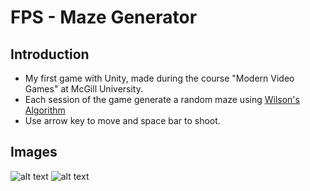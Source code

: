 # FPS - Maze Generator
## Introduction
* My first game with Unity, made during the course "Modern Video Games" at McGill University.
* Each session of the game generate a random maze using [Wilson's Algorithm](http://weblog.jamisbuck.org/2011/1/20/maze-generation-wilson-s-algorithm "Wilson Algorithm")
* Use arrow key to move and space bar to shoot.

## Images
![alt text](https://github.com/hulm2701/COMP521_FPS_Maze/blob/master/Screen_Shot_1.png "Screenshot")
![alt text](https://github.com/hulm2701/COMP521_FPS_Maze/blob/master/Screen_Shot_2.png "Screenshot 2")
